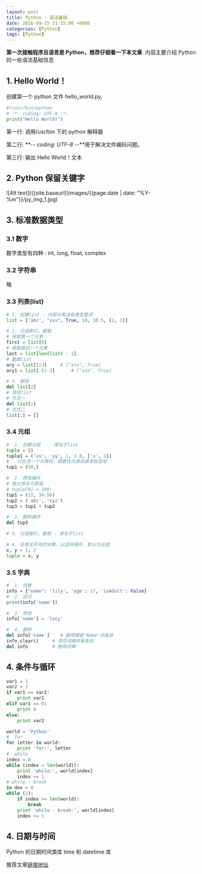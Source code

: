 ```yaml
---
layout: post
title: Python - 语法基础
date: 2016-09-15 21:15:00 +0800
categories: [Python]
tags: [Python]
---
```


**第一次接触程序且语言是 Python，推荐仔细看一下本文章**. 内容主要介绍 Python 的一些语法基础信息

## 1. Hello World！

创建第一个 python 文件 hello_world.py,

```python
#!/usr/bin/python
# -*- coding: UTF-8 -*-
print("Hello World!")
```

第一行: 调用/usr/bin 下的 python 解释器

第二行: **-_- coding: UTF-8 -_-**用于解决文件编码问题。

第三行: 输出 Hello World！文本

## 2. Python 保留关键字

![Alt text]({{site.baseurl}}images/{{page.date | date: "%Y-%m"}}/py_img_1.jpg)

## 3. 标准数据类型

### 3.1 数字

数字类型有四种 : int, long, float, complex

### 3.2 字符串

略

### 3.3 列表(list)

```python
# 1. 创建list - 内部元素没有类型要求
list = ['abc', "xxx", True, 10, 10.5, [1, 2]]

# 2. 元组索引，截取
# 获取第一个元素
first = list[0]
# 获取最后一个元素
last = list[len(list) - 1]
# 截取list
ary = list[1:3]     # ["xxx", True]
ary1 = list[-5:-3]      # ["xxx", True]

# 3. 删除
del list[2]
# 清空list
# 方式一
del list[:]
# 方式二
list[:] = []
```

### 3.4 元组

```python
#  1. 创建元组  -  类似于list
tuple = ()
tuple1 = ('xx', 'yy', 1, 2.0, ['x', 1])
#   只包含一个元素时，需要在元素后面添加逗号
tup1 = (50,)

#  2. 修改操作
# 禁止修改元素值
# tuple[0] = 100;
tup1 = (12, 34.56)
tup2 = ('abc', 'xyz')
tup3 = tup1 + tup2

#  2. 删除操作
del tup3

# 3. 元组索引，截取 - 类似于list

# 4. 任意无符号的对象，以逗号隔开，默认为元组
x, y = 1, 2
tuple = x, y
```

### 3.5 字典

```python
#  1. 创建
info = {"name": 'lily', 'age': 17, 'isAdult': False}
#  2. 访问
print(info['name'])

#  3. 修改
info['name'] = 'lucy'

#  4. 删除
del info['name']    # 删除键是'Name'的条目
info.clear()     # 清空词典所有条目
del info         # 删除词典
```

## 4. 条件与循环

```python
var1 = 1
var2 = 2
if var1 == var2:
    print var1
elif var1 == 0:
    print 0
else:
    print var2
```

```python
world = 'Python'
#  for
for letter in world:
    print 'for:', letter
#  while
index = 0
while (index < len(world)):
    print 'while:', world[index]
    index += 1
# while - break
in dex = 0
while (1):
    if index >= len(world):
        break
    print 'while - break:', world[index]
    index += 1
```

## 4. 日期与时间

Python 的日期时间类库 time 和 datetime 库

推荐文章[链接地址](http://www.wklken.me/posts/2015/03/03/python-base-datetime.html)
